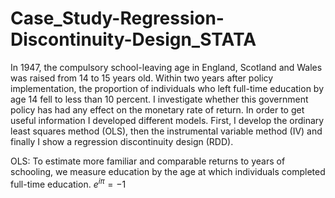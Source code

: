 # Case_Study-Regression-Discontinuity-Design_STATA
In 1947, the compulsory school-leaving age in England, Scotland and Wales was raised from 14 to 15 years old. Within two years after policy implementation, the proportion of individuals who left full-time education by age 14 fell to less than 10 percent. I investigate whether this government policy has had any effect on the monetary rate of return. In order to get useful information I developed different models.  First, I develop the ordinary least squares method (OLS), then the instrumental variable method (IV) and finally I show a regression discontinuity design (RDD).

OLS: To estimate more familiar and comparable returns to years of schooling, we measure education by the age at which individuals completed full-time education.
$e^{i \pi} = -1$
